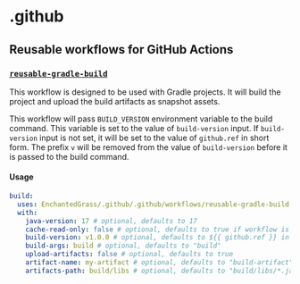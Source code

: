# .github

## Reusable workflows for GitHub Actions

### [`reusable-gradle-build`](./.github/workflows/reusable-gradle-build.yml)

This workflow is designed to be used with Gradle projects.
It will build the project and upload the build artifacts as snapshot assets.

This workflow will pass `BUILD_VERSION` environment variable to the build command.
This variable is set to the value of `build-version` input.
If `build-version` input is not set, it will be set to the value of `github.ref` in short form.
The prefix `v` will be removed from the value of `build-version` before it is passed to the build command.

#### Usage

```yaml
build:
  uses: EnchantedGrass/.github/.github/workflows/reusable-gradle-build.yml@main
  with:
    java-version: 17 # optional, defaults to 17
    cache-read-only: false # optional, defaults to true if workflow is triggered in the main branch
    build-version: v1.0.0 # optional, defaults to ${{ github.ref }} in short form
    build-args: build # optional, defaults to "build"
    upload-artifacts: false # optional, defaults to true
    artifact-name: my-artifact # optional, defaults to "build-artifact"
    artifacts-path: build/libs # optional, defaults to "build/libs/*.jar"
```

